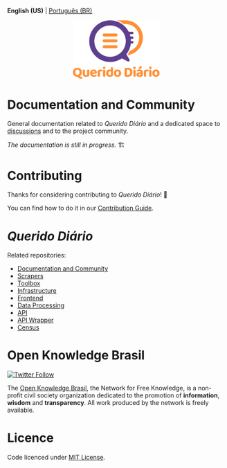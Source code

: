 **English (US)** | [Português (BR)](../README.md)

<p align="center">
  <img alt="Querido Diário" src="./images/querido-diario-logo.png" width="200">
</p>

# Documentation and Community

General documentation related to *Querido Diário* and a dedicated space to [discussions](https://github.com/okfn-brasil/querido-diario-comunidade/discussions) and to the project community.

*The documentation is still in progress.* :building_construction:

# Contributing

Thanks for considering contributing to *Querido Diário*! :tada:

You can find how to do it in our [Contribution Guide](CONTRIBUTING-en-US.md).

# *Querido Diário*

Related repositories:
- [Documentation and Community](https://github.com/okfn-brasil/querido-diario-comunidade)
- [Scrapers](https://github.com/okfn-brasil/querido-diario)
- [Toolbox](https://github.com/okfn-brasil/querido-diario-toolbox)
- [Infrastructure](https://github.com/okfn-brasil/querido-diario-infra)
- [Frontend](https://github.com/okfn-brasil/querido-diario-frontend)
- [Data Processing](https://github.com/okfn-brasil/querido-diario-data-processing)
- [API](https://github.com/okfn-brasil/querido-diario-api)
- [API Wrapper](https://github.com/okfn-brasil/querido-diario-api-wrapper)
- [Census](https://github.com/okfn-brasil/censo-querido-diario)

# Open Knowledge Brasil
<p>
  <a href="https://twitter.com/intent/follow?screen_name=okfnbr" target="_blank">
    <img alt="Twitter Follow" src="https://img.shields.io/twitter/follow/okfnbr?label=%40okfnbr&style=social">
  </a>
</p>

The [Open Knowledge Brasil](https://ok.org.br/), the Network for Free Knowledge, is a non-profit civil society organization dedicated to the promotion of **information**, **wisdom** and **transparency**. All work produced by the network is freely available.

# Licence

Code licenced under [MIT License](../LICENSE.md).
